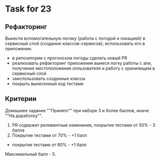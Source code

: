 # Task for 23

## Рефакторинг

Вынести вспомогательную логику (работа с погодой и локацией) в сервисный слой (создание классов-сервисов); использовать его в приложении.

- в репозитории с прогонозом погоды сделать новый PR
- реализовать рефакторинг приложения вынеся логку работы с апи, получение местоположения опльзователя и работу с хранилищем в сервисный слой
- заиспользовать созданные классы
- покрыть вынесенный код тестами

## Критерии

Домашнее задание ""Принято"" при наборе 3 и более баллов, иначе ""На доработку"".

1. PR содержит релевантные изменения, покрытие тестами от 50% - 3 балла
2. Покрытие тестами от 70% - +1 балл

- покрытие тестами от 80% - +1 балл

Максимальный балл - 5.
